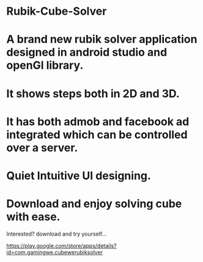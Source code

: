 # Rubik-Cube-Solver
# A brand new rubik solver application designed in android studio and openGl library. 
# It shows steps both in 2D and 3D. 
# It has both admob and facebook ad integrated which can be controlled over a server.
# Quiet Intuitive UI designing. 
# Download and enjoy solving cube with ease.

Interested? download and try yourself...

https://play.google.com/store/apps/details?id=com.gamingwe.cubewerubiksolver
